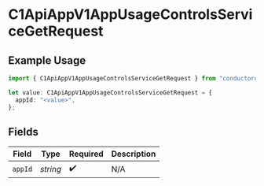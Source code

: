 # C1ApiAppV1AppUsageControlsServiceGetRequest

## Example Usage

```typescript
import { C1ApiAppV1AppUsageControlsServiceGetRequest } from "conductorone-sdk-typescript/sdk/models/operations";

let value: C1ApiAppV1AppUsageControlsServiceGetRequest = {
  appId: "<value>",
};
```

## Fields

| Field              | Type               | Required           | Description        |
| ------------------ | ------------------ | ------------------ | ------------------ |
| `appId`            | *string*           | :heavy_check_mark: | N/A                |